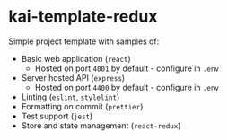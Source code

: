 # kai-template-redux

Simple project template with samples of:
- Basic web application (`react`)
    - Hosted on port `4001` by default - configure in `.env`
- Server hosted API (`express`)
    - Hosted on port `4400` by default - configure in `.env`
- Linting (`eslint`, `stylelint`)
- Formatting on commit (`prettier`)
- Test support (`jest`)
- Store and state management (`react-redux`)
